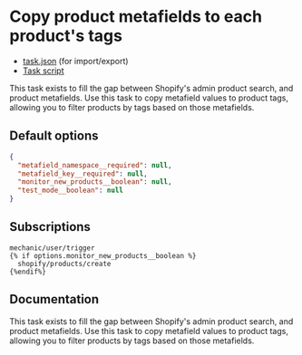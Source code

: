 # Copy product metafields to each product's tags

* [task.json](../../tasks/copy-product-metafields-to-each-products-tags.json) (for import/export)
* [Task script](./script.liquid)

This task exists to fill the gap between Shopify's admin product search, and product metafields. Use this task to copy metafield values to product tags, allowing you to filter products by tags based on those metafields.

## Default options

```json
{
  "metafield_namespace__required": null,
  "metafield_key__required": null,
  "monitor_new_products__boolean": null,
  "test_mode__boolean": null
}
```

## Subscriptions

```liquid
mechanic/user/trigger
{% if options.monitor_new_products__boolean %}
  shopify/products/create
{%endif%}
```

## Documentation

This task exists to fill the gap between Shopify's admin product search, and product metafields. Use this task to copy metafield values to product tags, allowing you to filter products by tags based on those metafields.
